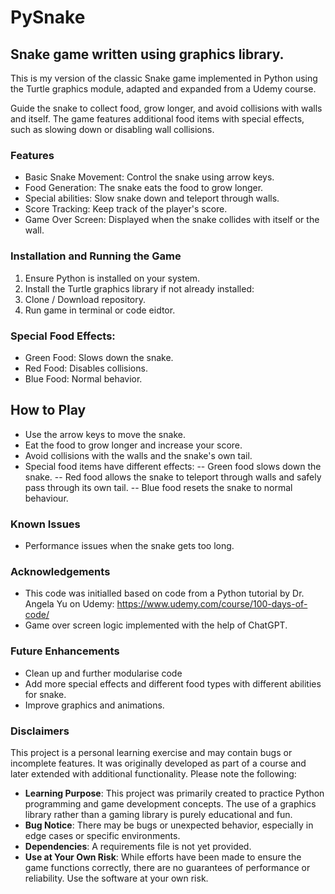 # PySnake

## Snake game written using graphics library.

This is my version of the classic Snake game implemented in Python using the Turtle graphics module, adapted and expanded from a Udemy course. 

Guide the snake to collect food, grow longer, and avoid collisions with walls and itself. The game features additional food items with special effects, such as slowing down or disabling wall collisions.

### Features
- Basic Snake Movement: Control the snake using arrow keys.
- Food Generation: The snake eats the food to grow longer.
- Special abilities: Slow snake down and teleport through walls.
- Score Tracking: Keep track of the player's score.
- Game Over Screen: Displayed when the snake collides with itself or the wall.

### Installation and Running the Game
1. Ensure Python is installed on your system.
2. Install the Turtle graphics library if not already installed:
3. Clone / Download repository.
4. Run game in terminal or code eidtor.
  
### Special Food Effects:
- Green Food: Slows down the snake.
- Red Food: Disables collisions.
- Blue Food: Normal behavior.

## How to Play
- Use the arrow keys to move the snake.
- Eat the food to grow longer and increase your score.
- Avoid collisions with the walls and the snake's own tail.
- Special food items have different effects:
-- Green food slows down the snake.
-- Red food allows the snake to teleport through walls and safely pass through its own tail.
-- Blue food resets the snake to normal behaviour.
  
### Known Issues
- Performance issues when the snake gets too long.

### Acknowledgements
- This code was initialled based on code from a Python tutorial by Dr. Angela Yu on Udemy: https://www.udemy.com/course/100-days-of-code/
- Game over screen logic implemented with the help of ChatGPT.

### Future Enhancements
- Clean up and further modularise code
- Add more special effects and different food types with different abilities for snake.
- Improve graphics and animations.

### Disclaimers

This project is a personal learning exercise and may contain bugs or incomplete features. It was originally developed as part of a course and later extended with additional functionality. Please note the following:

- **Learning Purpose**: This project was primarily created to practice Python programming and game development concepts. The use of a graphics library rather than a gaming library is purely educational and fun.
- **Bug Notice**: There may be bugs or unexpected behavior, especially in edge cases or specific environments.
- **Dependencies**: A requirements file is not yet provided.
- **Use at Your Own Risk**: While efforts have been made to ensure the game functions correctly, there are no guarantees of performance or reliability. Use the software at your own risk.
